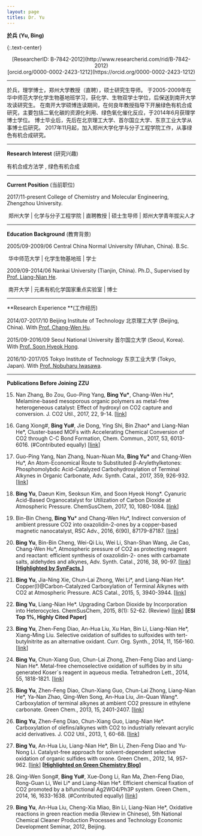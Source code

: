 ```yaml
---
layout: page
titles: Dr. Yu
---
```




**於兵** **(Yu, Bing)**

{:.text-center}

 

<center>[ResearcherID: B-7842-2012](http://www.researcherid.com/rid/B-7842-2012) </center>

<center>[orcid.org/0000-0002-2423-1212](https://orcid.org/0000-0002-2423-1212)</center>

-----

於兵，理学博士，郑州大学教授（直聘），硕士研究生导师。 于2005-2009年在华中师范大学化学生物基地班学习，获化学、生物双学士学位，后保送到南开大学攻读研究生。 在南开大学硕博连读期间，在何良年教授指导下开展绿色有机合成研究，主要包括二氧化碳的资源化利用、绿色氧化催化反应，于2014年6月获理学博士学位。 博士毕业后，先后在北京理工大学、首尔国立大学、东京工业大学从事博士后研究。 2017年11月起，加入郑州大学化学与分子工程学院工作，从事绿色有机合成研究。

-----



**Research Interest** (研究兴趣)

有机合成方法学 , 绿色有机合成

-----

**Current Position** (当前职位)

2017/11-present  College of Chemistry and Molecular Engineering, Zhengzhou University.

​               郑州大学 | 化学与分子工程学院 | 直聘教授 | 硕士生导师 | 郑州大学青年拔尖人才

-----

**Education Background** (教育背景)

2005/09-2009/06  Central China Normal University (Wuhan, China). B.Sc.

​                                华中师范大学 | 化学生物基地班 | 学士

2009/09-2014/06  Nankai University (Tianjin, China). Ph.D., Supervised by [Prof. Liang-Nian He](http://www.nankaichemhe.com/).

​                                 南开大学 | 元素有机化学国家重点实验室 | 博士

-----

**Research Experience **(工作经历)

2014/07-2017/10  Beijing Institute of Technology 北京理工大学 (Beijing, China). With [Prof. Chang-Wen Hu](http://cce.bit.edu.cn/kyjgjktz/hzwjsktz/index.htm).

2015/09-2016/09  Seoul National University 首尔国立大学 (Seoul, Korea). With [Prof. Soon Hyeok Hong](https://chem.snu.ac.kr/eng/faculty/faculty_view.asp?seqno=14689&p_part=0&p_item=&p_page=1&vg=1).

2016/10-2017/05  Tokyo Institute of Technology 东京工业大学 (Tokyo, Japan). With [Prof. Nobuharu Iwasawa](http://www.chemistry.titech.ac.jp/~iwasawa/).

-----

**Publications Before Joining ZZU**

15. Nan Zhang, Bo Zou, Guo-Ping Yang, **Bing Yu\***, Chang-Wen Hu*, Melamine-based mesoporous organic polymers as metal-free heterogeneous catalyst: Effect of hydroxyl on CO2 capture and conversion. J. CO2 Util., 2017, 22, 9-14. [[link](http://www.sciencedirect.com/science/article/pii/S2212982017301889)]

 

14. Gang Xiong#, **Bing Yu#**, Jie Dong, Ying Shi, Bin Zhao* and Liang-Nian He*, Cluster-based MOFs with Accelerating Chemical Conversion of CO2 through C-C Bond Formation, Chem. Commun., 2017, 53, 6013-6016. (#Contributed equally) [[link](http://dx.doi.org/10.1039/C7CC01136A)]

 

13. Guo-Ping Yang, Nan Zhang, Nuan-Nuan Ma, **Bing Yu\*** and Chang-Wen Hu*, An Atom-Economical Route to Substituted β-Arylethylketones: Phosphomolybdic Acid-Catalyzed Carbohydroxylation of Terminal Alkynes in Organic Carbonate, Adv. Synth. Catal., 2017, 359, 926-932. [[link](http://dx.doi.org/10.1002/adsc.201601231)]

 

12. **Bing Yu**, Daeun Kim, Seoksun Kim, and Soon Hyeok Hong*. Cyanuric Acid-Based Organocatalyst for Utilization of Carbon Dioxide at Atmospheric Pressure. ChemSusChem, 2017, 10, 1080-1084. [[link](http://dx.doi.org/10.1002/cssc.201601684)]

 

11. Bin-Bin Cheng, **Bing Yu*** and Chang-Wen Hu*, Indirect conversion of ambient pressure CO2 into oxazolidin-2-ones by a copper-based magnetic nanocatalyst, RSC Adv., 2016, 6(90), 87179-87187. [[link](http://dx.doi.org/10.1039/C6RA15857A)]

 

10. **Bing Yu**, Bin-Bin Cheng, Wei-Qi Liu, Wei Li, Shan-Shan Wang, Jie Cao, Chang-Wen Hu*, Atmospheric pressure of CO2 as protecting reagent and reactant: efficient synthesis of oxazolidin-2- ones with carbamate salts, aldehydes and alkynes, Adv. Synth. Catal., 2016, 38, 90-97. [[link](http://dx.doi.org/10.1002/adsc.201500921)] **[[Highlighted by SynFacts.](https://www.thieme-connect.de/products/ejournals/abstract/10.1055/s-0035-1561706)]**

 

9. **Bing Yu**, Jia-Ning Xie, Chun-Lai Zhong, Wei Li*, and Liang-Nian He*. Copper(I)@Carbon-Catalyzed Carboxylation of Terminal Alkynes with CO2 at Atmospheric Pressure. ACS Catal., 2015, 5, 3940-3944. [[link](http://dx.doi.org/10.1021/acscatal.5b00764)]

 

8. **Bing Yu**, Liang-Nian He*. Upgrading Carbon Dioxide by Incorporation into Heterocycles. ChemSusChem, 2015, 8(1): 52-62. (Review) [[link](http://dx.doi.org/10.1002/cssc.201402837)] **[ESI Top 1%, Highly Cited Paper]**

 

7. **Bing Yu**, Zhen-Feng Diao, An-Hua Liu, Xu Han, Bin Li, Liang-Nian He*, Xiang-Ming Liu. Selective oxidation of sulfides to sulfoxides with tert-butylnitrite as an alternative oxidant. Curr. Org. Synth., 2014, 11, 156-160. [[link](http://dx.doi.org/10.2174/1570179411999140304142430)]



6. **Bing Yu**, Chun-Xiang Guo, Chun-Lai Zhong, Zhen-Feng Diao and Liang-Nian He*. Metal-free chemoselective oxidation of sulfides by in situ generated Koser`s reagent in aqueous media. Tetrahedron Lett., 2014, 55, 1818-1821. [[link](http://dx.doi.org/10.1016/j.tetlet.2014.01.116)]

 

5. **Bing Yu**, Zhen-Feng Diao, Chun-Xiang Guo, Chun-Lai Zhong, Liang-Nian He*, Ya-Nan Zhao, Qing-Wen Song, An-Hua Liu, Jin-Quan Wang*. Carboxylation of terminal alkynes at ambient CO2 pressure in ethylene carbonate. Green Chem., 2013, 15, 2401-2407. [[link](http://dx.doi.org/10.1039/C3GC40896E)]

 

4. **Bing Yu**, Zhen-Feng Diao, Chun-Xiang Guo, Liang-Nian He*. Carboxylation of olefins/alkynes with CO2 to industrially relevant acrylic acid derivatives. J. CO2 Util., 2013, 1, 60-68. [[link](http://dx.doi.org/10.1016/j.jcou.2013.01.001)]

 

3. **Bing Yu**, An-Hua Liu, Liang-Nian He*, Bin Li, Zhen-Feng Diao and Yu-Nong Li. Catalyst-free approach for solvent-dependent selective oxidation of organic sulfides with oxone. Green Chem., 2012, 14, 957-962. [[link](http://dx.doi.org/10.1039/C2GC00027J)] **[[Highlighted on Green Chemistry Blog\]](http://blogs.rsc.org/gc/2012/03/01/catalyst-free-approach-for-solvent-dependent-selective-oxidation-of-organic-sulfides-with-oxone/)**

 

2. Qing-Wen Song#, **Bing Yu#**, Xue-Dong Li, Ran Ma, Zhen-Feng Diao, Rong-Guan Li, Wei Li* and Liang-Nian He*. Efficient chemical fixation of CO2 promoted by a bifunctional Ag2WO4/Ph3P system. Green Chem., 2014, 16, 1633-1638. (#Contributed equally) [[link](http://dx.doi.org/10.1039/C3GC42406E)]

 

1. **Bing Yu**, An-Hua Liu, Cheng-Xia Miao, Bin Li, Liang-Nian He*, Oxidative reactions in green reaction media (Review in Chinese), 5th National Chemical Cleaner Production Processes and Technology Economic Development Seminar, 2012, Beijing.

 